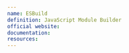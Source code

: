 ```yaml
---
name: ESBuild
definition: JavaScript Module Builder
official website:
documentation:
resources:
---
```

